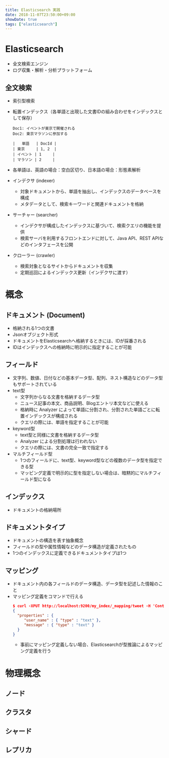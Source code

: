 ```yaml
---
title: Elasticsearch 実践
date: 2018-11-07T23:50:00+09:00
showDate: true
tags: ["elasticsearch"]
---
```


# Elasticsearch
- 全文検索エンジン
- ログ収集・解析・分析プラットフォーム

## 全文検索
- 索引型検索
- 転置インデックス（各単語と出現した文書IDの組み合わせをインデックスとして保存）
  ```
  Doc1: イベントが東京で開催される
  Doc2: 東京マラソンに参加する
  ```
  ```
  |   単語   | DocId |
  | 東京     | 1, 2  |
  | イベント | 1     |
  | マラソン | 2     |
  ```
- 各単語は、英語の場合：空白区切り、日本語の場合：形態素解析

- インデクサ (indexer)
  - 対象ドキュメントから、単語を抽出し、インデックスのデータベースを構成
  - メタデータとして、検索キーワードと関連ドキュメントを格納

- サーチャー (searcher)
  - インデクサが構成したインデックスに基づいて、検索クエリの機能を提供
  - 検索サーバを利用するフロントエンドに対して、Java API、REST APIなどのインタフェースを公開

- クローラー (crawler)
  - 検索対象となるサイトからドキュメントを収集
  - 定期巡回によるインデックス更新（インデクサに渡す）

# 概念
## ドキュメント (Document)
  - 格納される1つの文書
  - Jsonオブジェクト形式
  - ドキュメントをElasticsearchへ格納するときには、IDが採番される
  - IDはインデックスへの格納時に明示的に指定することが可能

## フィールド
  - 文字列、数値、日付などの基本データ型、配列、ネスト構造などのデータ型もサポートされている
  - text型
    - 文字列からなる文書を格納するデータ型
    - ニュース記事の本文、商品説明、Blogエントリ本文などに使える
    - 格納時に Analyzer によって単語に分割され、分割された単語ごとに転置インデックスが構成される
    - クエリの際には、単語を指定することが可能
  - keyword型
    - text型と同様に文書を格納するデータ型
    - Analyzer による分割処理は行われない
    - クエリの際には、文書の完全一致で指定する
  - マルチフィールド型
    - 1つのフィールドに、text型、keyword型などの複数のデータ型を指定できる型
    - マッピング定義で明示的に型を指定しない場合は、暗黙的にマルチフィールド型になる

## インデックス
- ドキュメントの格納場所

## ドキュメントタイプ
- ドキュメントの構造を表す抽象概念
- フィールドの型や属性情報などのデータ構造が定義されたもの
- 1つのインデックスに定義できるドキュメントタイプは1つ

## マッピング
- ドキュメント内の各フィールドのデータ構造、データ型を記述した情報のこと
- マッピング定義をコマンドで行える  
  ```Json
  $ curl -XPUT http://localhost:9200/my_index/_mapping/tweet -H 'Content-Type: application/json' -d
  {
    "properties" : {
       "user_name" : { "type" : "text" },
       "message" : { "type" : "text" }
    }
  }
  ```
  - 事前にマッピング定義しない場合、Elasticsearchが型推論によるマッピング定義を行う

# 物理概念
## ノード

## クラスタ

## シャード

## レプリカ
